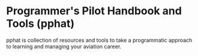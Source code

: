 # Programmer's Pilot Handbook and Tools (pphat)

pphat is collection of resources and tools to take a programmatic approach to learning and managing your aviation career.
